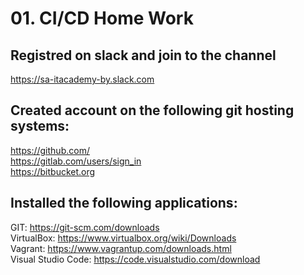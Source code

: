 # 01. CI/CD Home Work

## Registred on slack and join to the channel

https://sa-itacademy-by.slack.com  

## Created account on the following git hosting systems:

https://github.com/  
https://gitlab.com/users/sign_in  
https://bitbucket.org

## Installed the following applications:

GIT: https://git-scm.com/downloads   
VirtualBox: https://www.virtualbox.org/wiki/Downloads   
Vagrant: https://www.vagrantup.com/downloads.html   
Visual Studio Code: https://code.visualstudio.com/download   
